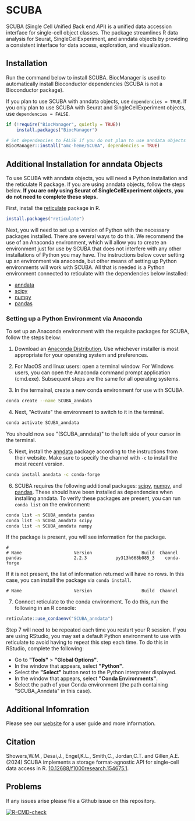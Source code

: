 # SCUBA

SCUBA (*S*ingle *C*ell *U*nified *B*ack end *A*PI) is a unified data accession interface for single-cell object classes. The package streamlines R data analysis for Seurat, SingleCellExperiment, and anndata objects by providing a consistent interface for data access, exploration, and visualization.

## Installation

Run the command below to install SCUBA. BiocManager is used to automatically install Bioconductor dependencies (SCUBA is not a Bioconductor package).

If you plan to use SCUBA with anndata objects, use `dependencies = TRUE`. If you only plan to use SCUBA with Seurat and SingleCellExperiment objects, use `dependencies = FALSE`.

```r
if (!require("BiocManager", quietly = TRUE))
    install.packages("BiocManager")

# Set dependencies to FALSE if you do not plan to use anndata objects
BiocManager::install("amc-heme/SCUBA", dependencies = TRUE)
```

## Additional Installation for anndata Objects

To use SCUBA with anndata objects, you will need a Python installation and the reticulate R package. If you are using anndata objects, follow the steps below. **If you are only using Seurat of SingleCellExperiment objects, you do not need to complete these steps.**

First, install the [reticulate](https://rstudio.github.io/reticulate/) package in R.

```r
install.packages("reticulate")
```

Next, you will need to set up a version of Python with the necessary packages installed. There are several ways to do this. We recommend the use of an Anaconda environment, which will allow you to create an environment just for use by SCUBA that does not interfere with any other installations of Python you may have. The instructions below cover setting up an environment via anaconda, but other means of setting up Python environments will work with SCUBA. All that is needed is a Python environment connected to reticulate with the dependencies below installed:

- [anndata](https://anndata.readthedocs.io/en/stable/)
- [scipy](https://scipy.org/)
- [numpy](https://numpy.org/)
- [pandas](https://pandas.pydata.org/)

### Setting up a Python Environment via Anaconda

To set up an Anaconda environment with the requisite packages for SCUBA, follow the steps below:

1. Download an [Anaconda Distribution](https://www.anaconda.com/download). Use whichever installer is most appropriate for your operating system and preferences.

2. For MacOS and linux users: open a terminal window. For Windows users, you can open the Anaconda command prompt application (cmd.exe). Subsequent steps are the same for all operating systems. 

3. In the termainal, create a new conda environment for use with SCUBA. 

```bash
conda create --name SCUBA_anndata 
```

4. Next, "Activate" the environment to switch to it in the terminal.

```bash
conda activate SCUBA_anndata
```

You should now see "(SCUBA_anndata)" to the left side of your cursor in the terminal.

5. Next, install the [anndata](https://anndata.readthedocs.io/en/stable/) package according to the instructions from their website. Make sure to specify the channel with `-c` to install the most recent version.

```bash
conda install anndata -c conda-forge
```

6. SCUBA requires the following additional packages: [scipy](https://scipy.org/), [numpy](https://numpy.org/), and [pandas](https://pandas.pydata.org/). These should have been installed as dependencies when installing anndata. To verify these packages are present, you can run `conda list` on the environment:

```bash
conda list -n SCUBA_anndata pandas
conda list -n SCUBA_anndata scipy
conda list -n SCUBA_anndata numpy
```

If the package is present, you will see information for the package.

```
#
# Name                    Version                   Build  Channel
pandas                    2.2.3           py313h668b085_3    conda-forge

```

If it is not present, the list of information returned will have no rows. In this case, you can install the package via `conda install`.

```
# Name                    Version                   Build  Channel
```

7. Connect reticulate to the conda environment. To do this, run the following in an R console:

```r
reticulate::use_condaenv("SCUBA_anndata")
```

Step 7 will need to be repeated each time you restart your R session. If you are using RStudio, you may set a default Python environment to use with reticulate to avoid having to repeat this step each time. To do this in RStudio, complete the following:

- Go to **"Tools"** > **"Global Options"**. 
- In the window that appears, select **"Python"**. 
- Select the **"Select"** button next to the Python interpreter displayed. 
- In the window that appears, select **"Conda Environments"**.
- Select the path of your Conda environment (the path containing "SCUBA_Anndata" in this case).

## Additional Infomration

Please see our [website](https://amc-heme.github.io/SCUBA/) for a user guide and more information.

## Citation

Showers,W.M., Desai,J., Engel,K.L., Smith,C., Jordan,C.T. and Gillen,A.E. (2024) SCUBA implements a storage format-agnostic API for single-cell data access in R. [10.12688/f1000research.154675.1](https://doi.org/10.12688/f1000research.154675.1).

## Problems

If any issues arise please file a Github issue on this repository. 

<!-- badges: start -->
  [![R-CMD-check](https://github.com/amc-heme/SCUBA/actions/workflows/R-CMD-check.yaml/badge.svg)](https://github.com/amc-heme/SCUBA/actions/workflows/R-CMD-check.yaml)
  <!-- badges: end -->
